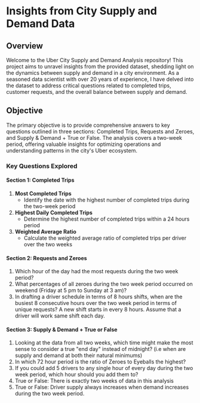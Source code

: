 # Insights from City Supply and Demand Data

## Overview

Welcome to the Uber City Supply and Demand Analysis repository! This project aims to unravel insights from the provided dataset, shedding light on the dynamics between supply and demand in a city environment. As a seasoned data scientist with over 20 years of experience, I have delved into the dataset to address critical questions related to completed trips, customer requests, and the overall balance between supply and demand.

## Objective

The primary objective is to provide comprehensive answers to key questions outlined in three sections: Completed Trips, Requests and Zeroes, and Supply & Demand + True or False. The analysis covers a two-week period, offering valuable insights for optimizing operations and understanding patterns in the city's Uber ecosystem.

### Key Questions Explored

#### Section 1: Completed Trips

1. __Most Completed Trips__
   + Identify the date with the highest number of completed trips during the two-week period
2. __Highest Daily Completed Trips__
   + Determine the highest number of completed trips within a 24 hours period
3. __Weighted Average Ratio__
   + Calculate the weighted average ratio of completed trips per driver over the two weeks

#### Section 2: Requests and Zeroes
1. Which hour of the day had the most requests during the two week period?
2. What percentages of all zeroes during the two week period occurred on weekend (Friday at 5 pm to Sunday at 3 am)? 
3. In drafting a driver schedule in terms of 8 hours shifts, when are the busiest 8 consecutive hours over the two week period in terms of unique requests? A new shift          starts in every 8 hours. Assume that a driver will work same shift each day.

#### Section 3: Supply & Demand + True or False
1. Looking at the data from all two weeks, which time might make the most sense to consider a true "end day" instead of midnight? (i.e when are supply and demand at both        their natural minimums)
2. In which 72 hour period is the ratio of Zeroes to Eyeballs the highest?
3. If you could add 5 drivers to any single hour of every day during the two week period, which hour should you add them to? 
4. True or False: There is exactly two weeks of data in this analysis
5. True or False: Driver supply always increases when demand increases during the two week period.
